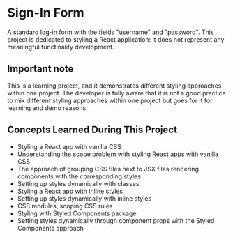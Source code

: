 # Sign-In Form

A standard log-in form with the fields "username" and "password". This project is dedicated to styling a React application: it does not represent any meaningful functinality development.

## Important note

This is a learning project, and it demonstrates different styling approaches within one project. The developer is fully aware that it is not a good practice to mix different styling approaches within one project but goes for it for learning and demo reasons.

## Concepts Learned During This Project

- Styling a React app with vanilla CSS
- Understanding the scope problem with styling React apps with vanilla CSS
- The approach of grouping CSS files next to JSX files rendering components with the corresponding styles
- Setting up styles dynamically with classes
- Styling a React app with inline styles
- Setting up styles dynamically with inline styles
- CSS modules, scoping CSS rules
- Styling with Styled Components package
- Setting styles dynamically through component props with the Styled Components approach
